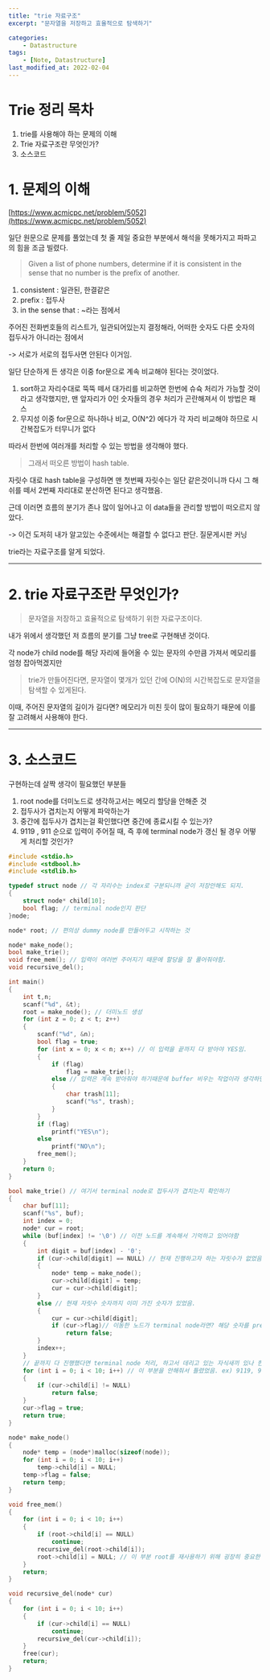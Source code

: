 ```yaml
---
title: "trie 자료구조"
excerpt: "문자열을 저장하고 효율적으로 탐색하기"

categories:
    - Datastructure
tags:
    - [Note, Datastructure]
last_modified_at: 2022-02-04 
---
```


# Trie 정리 목차
1. trie를 사용해야 하는 문제의 이해
2. Trie 자료구조란 무엇인가?
3. 소스코드


# 1. 문제의 이해

[https://www.acmicpc.net/problem/5052](https://www.acmicpc.net/problem/5052)

일단 원문으로 문제를 풀었는데 첫 줄 제일 중요한 부분에서 해석을 못해가지고 파파고의 힘을 조금 빌렸다.

>Given a list of phone numbers, determine if it is consistent in the sense that no number is the preﬁx of another.

1. consistent : 일관된, 한결같은
2. prefix : 접두사
3. in the sense that : ~라는 점에서

주어진 전화번호들의 리스트가, 일관되어있는지 결정해라, 어떠한 숫자도 다른 숫자의 접두사가 아니라는 점에서

-> 서로가 서로의 접두사면 안된다 이거임.

일단 단순하게 든 생각은 이중 for문으로 계속 비교해야 된다는 것이었다.

1. sort하고 자리수대로 뚝뚝 떼서 대가리를 비교하면 한번에 슈슉 처리가 가능할 것이라고 생각했지만, 맨 앞자리가 0인 숫자들의 경우 처리가 곤란해져서 이 방법은 패스
2. 무지성 이중 for문으로 하나하나 비교, O(N^2) 에다가 각 자리 비교해야 하므로 시간복잡도가 터무니가 없다

따라서 한번에 여러개를 처리할 수 있는 방법을 생각해야 했다.

>그래서 떠오른 방법이 hash table.

자릿수 대로 hash table을 구성하면 맨 첫번째 자릿수는 일단 같은것이니까 다시 그 해쉬를 떼서 2번째 자리대로 분산하면 된다고 생각했음.

근데 이러면 흐름의 분기가 존나 많이 일어나고 이 data들을 관리할 방법이 떠오르지 않았다.

-> 이건 도저히 내가 알고있는 수준에서는 해결할 수 없다고 판단. 질문게시판 커닝

trie라는 자료구조를 알게 되었다.



---


# 2. trie 자료구조란 무엇인가?

>문자열을 저장하고 효율적으로 탐색하기 위한 자료구조이다.

내가 위에서 생각했던 저 흐름의 분기를 그냥 tree로 구현해낸 것이다.

각 node가 child node를 해당 자리에 들어올 수 있는 문자의 수만큼 가져서 메모리를 엄청 잡아먹겠지만 


>trie가 만들어진다면, 문자열이 몇개가 있던 간에 O(N)의 시간복잡도로 문자열을 탐색할 수 있게된다.


이때, 주어진 문자열의 길이가 길다면? 메모리가 미친 듯이 많이 필요하기 때문에 이를 잘 고려해서 사용해야 한다.


---

# 3. 소스코드

구현하는데 살짝 생각이 필요했던 부분들

1. root node를 더미노드로 생각하고서는 메모리 할당을 안해준 것
2. 접두사가 겹치는지 어떻게 파악하는가
3. 중간에 접두사가 겹치는걸 확인했다면 중간에 종료시킬 수 있는가?
4. 9119 , 911 순으로 입력이 주어질 때, 즉 후에 terminal node가 갱신 될 경우 어떻게 처리할 것인가?


```c
#include <stdio.h>
#include <stdbool.h>
#include <stdlib.h>

typedef struct node // 각 자리수는 index로 구분되니까 굳이 저장안해도 되지.
{
	struct node* child[10];
	bool flag; // terminal node인지 판단
}node;

node* root; // 편의상 dummy node를 만들어두고 시작하는 것

node* make_node();
bool make_trie();
void free_mem(); // 입력이 여러번 주어지기 때문에 할당을 잘 풀어줘야함.
void recursive_del();

int main()
{
	int t,n;
	scanf("%d", &t);
	root = make_node(); // 더미노드 생성
	for (int z = 0; z < t; z++)
	{
		scanf("%d", &n);
		bool flag = true;
		for (int x = 0; x < n; x++) // 이 입력을 끝까지 다 받아야 YES임.
		{
			if (flag)
				flag = make_trie();
			else // 입력은 계속 받아줘야 하기때문에 buffer 비우는 작업이라 생각하면 된다.
			{
				char trash[11];
				scanf("%s", trash);
			}
		}
		if (flag)
			printf("YES\n");
		else
			printf("NO\n");
		free_mem();
	}
	return 0;
}

bool make_trie() // 여기서 terminal node로 접두사가 겹치는지 확인하기
{
	char buf[11];
	scanf("%s", buf);
	int index = 0;
	node* cur = root;
	while (buf[index] != '\0') // 이전 노드를 계속해서 기억하고 있어야함
	{
		int digit = buf[index] - '0';
		if (cur->child[digit] == NULL) // 현재 진행하고자 하는 자릿수가 없었음.
		{
			node* temp = make_node();
			cur->child[digit] = temp;
			cur = cur->child[digit];
		}
		else // 현재 자릿수 숫자까지 이미 가진 숫자가 있었음.
		{
			cur = cur->child[digit];
			if (cur->flag)// 이동한 노드가 terminal node라면? 해당 숫자를 prefix로 가지는 것
				return false;
		}
		index++;
	}
	// 끝까지 다 진행했다면 terminal node 처리, 하고서 데리고 있는 자식새끼 있나 한번 점검해야지
	for (int i = 0; i < 10; i++) // 이 부분을 안해줘서 틀렸었음. ex) 9119, 911 순의 입력
	{
		if (cur->child[i] != NULL)
			return false;
	}
	cur->flag = true;
	return true;
}

node* make_node()
{
	node* temp = (node*)malloc(sizeof(node));
	for (int i = 0; i < 10; i++)
		temp->child[i] = NULL;
	temp->flag = false;
	return temp;
}

void free_mem()
{
	for (int i = 0; i < 10; i++)
	{
		if (root->child[i] == NULL)
			continue;
		recursive_del(root->child[i]);
		root->child[i] = NULL; // 이 부분 root를 재사용하기 위해 굉장히 중요한 부분이다.
	}
	return;
}

void recursive_del(node* cur)
{
	for (int i = 0; i < 10; i++)
	{
		if (cur->child[i] == NULL)
			continue;
		recursive_del(cur->child[i]);
	}
	free(cur);
	return;
}

```